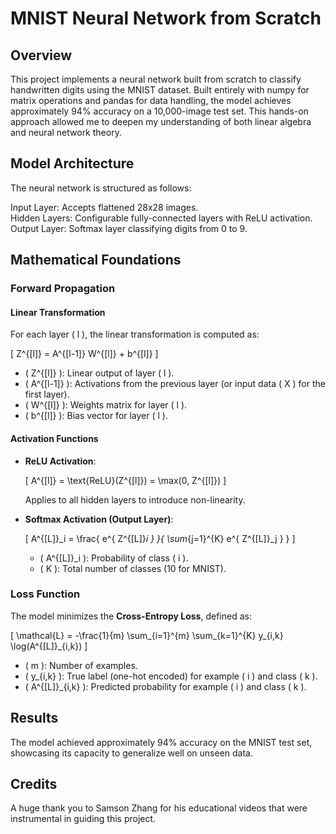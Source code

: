 # MNIST Neural Network from Scratch

## Overview
This project implements a neural network built from scratch to classify handwritten digits using the MNIST dataset. Built entirely with numpy for matrix operations and pandas for data handling, the model achieves approximately 94% accuracy on a 10,000-image test set. This hands-on approach allowed me to deepen my understanding of both linear algebra and neural network theory.

## Model Architecture
The neural network is structured as follows:

Input Layer: Accepts flattened 28x28 images. <br/> 
Hidden Layers: Configurable fully-connected layers with ReLU activation. <br/> 
Output Layer: Softmax layer classifying digits from 0 to 9. <br/> 

## Mathematical Foundations

### Forward Propagation

#### Linear Transformation

For each layer \( l \), the linear transformation is computed as:

\[
Z^{[l]} = A^{[l-1]} W^{[l]} + b^{[l]}
\]

- \( Z^{[l]} \): Linear output of layer \( l \).
- \( A^{[l-1]} \): Activations from the previous layer (or input data \( X \) for the first layer).
- \( W^{[l]} \): Weights matrix for layer \( l \).
- \( b^{[l]} \): Bias vector for layer \( l \).

#### Activation Functions

- **ReLU Activation**:

  \[
  A^{[l]} = \text{ReLU}(Z^{[l]}) = \max(0, Z^{[l]})
  \]

  Applies to all hidden layers to introduce non-linearity.

- **Softmax Activation (Output Layer)**:

  \[
  A^{[L]}_i = \frac{ e^{ Z^{[L]}_i } }{ \sum_{j=1}^{K} e^{ Z^{[L]}_j } }
  \]

  - \( A^{[L]}_i \): Probability of class \( i \).
  - \( K \): Total number of classes (10 for MNIST).

### Loss Function

The model minimizes the **Cross-Entropy Loss**, defined as:

\[
\mathcal{L} = -\frac{1}{m} \sum_{i=1}^{m} \sum_{k=1}^{K} y_{i,k} \log(A^{[L]}_{i,k})
\]

- \( m \): Number of examples.
- \( y_{i,k} \): True label (one-hot encoded) for example \( i \) and class \( k \).
- \( A^{[L]}_{i,k} \): Predicted probability for example \( i \) and class \( k \).

## Results
The model achieved approximately 94% accuracy on the MNIST test set, showcasing its capacity to generalize well on unseen data.

## Credits
A huge thank you to Samson Zhang for his educational videos that were instrumental in guiding this project.

